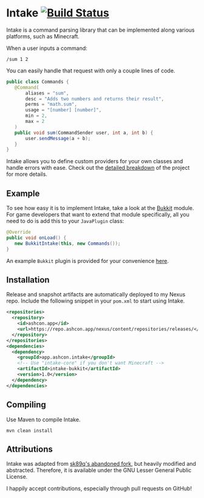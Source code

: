 # Intake [![Build Status](https://travis-ci.org/Electroid/intake.png?branch=master)](https://travis-ci.org/Electroid/intake)

Intake is a command parsing library that can be implemented along various platforms, such as Minecraft.

When a user inputs a command:

```
/sum 1 2
```

You can easily handle that request with only a couple lines of code.

```java
public class Commands {
   @Command(
       aliases = "sum",
       desc = "Adds two numbers and returns their result",
       perms = "math.sum",
       usage = "[number] [number]",
       min = 2,
       max = 2
   )
   public void sum(CommandSender user, int a, int b) {
       user.sendMessage(a + b);
   }
}
```

Intake allows you to define custom providers for your own classes and handle errors with ease. Check out the [detailed breakdown](core/README.md) of the project for more details.

## Example

To see how easy it is to implement Intake, take a look at the [Bukkit](bukkit/src/main/java/app/ashcon/intake/bukkit) module. For game developers that want to extend that module specifically, all you need to do is add this to your `JavaPlugin` class:
```java
@Override
public void onLoad() {
   new BukkitIntake(this, new Commands());
}
```

An example `Bukkit` plugin is provided for your convenience [here](examples/bukkit/src/main/java/app/ashcon/intake/example/).

## Installation

Release and snapshot artifacts are automatically deployed to my Nexus repo. Include the following snippet in your `pom.xml` to start using Intake.

```xml
<repositories>
  <repository>
    <id>ashcon.app</id>
    <url>https://repo.ashcon.app/nexus/content/repositories/releases/</url>
  </repository>
</repositories>
<dependencies>
  <dependency>
    <groupId>app.ashcon.intake</groupId>
    <!-- Use "intake-core" if you don't want Minecraft -->
    <artifactId>intake-bukkit</artifactId>
    <version>1.0</version>
  </dependency>
</dependencies>
```

## Compiling

Use Maven to compile Intake.

```
mvn clean install
```

## Attributions

Intake was adapted from [sk89q's abandoned fork](https://github.com/EngineHub/Intake), but heavily modified and abstracted. Therefore, it is available under the GNU Lesser General Public License.

I happily accept contributions, especially through pull requests on GitHub!